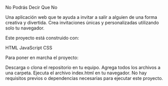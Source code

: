 No Podrás Decir Que No

Una aplicación web que te ayuda a invitar a salir a alguien de una forma creativa y divertida. Crea invitaciones únicas y personalizadas utilizando solo tu navegador.

Este proyecto está construido con:

HTML
JavaScript
CSS

Para poner en marcha el proyecto:

Descarga o clona el repositorio en tu equipo.
Agrega todos los archivos a una carpeta.
Ejecuta el archivo index.html en tu navegador.
No hay requisitos previos o dependencias necesarias para ejecutar este proyecto.

